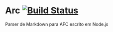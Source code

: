 Arc [![Build Status][travis-image]][travis-url]
===========

Parser de Markdown para AFC escrito em Node.js

[travis-image]: https://travis-ci.org/vmattos/arc.svg?branch=master
[travis-url]: https://travis-ci.org/vmattos/arc